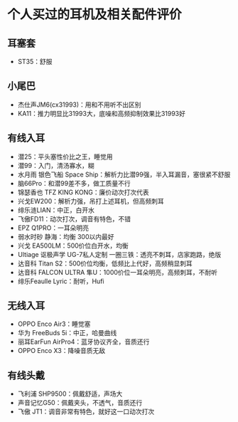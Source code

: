 # 个人买过的耳机及相关配件评价

## 耳塞套

- ST35：舒服

## 小尾巴

- 杰仕声JM6(cx31993)：用和不用听不出区别
- KA11：推力明显比31993大，底噪和高频抑制效果比31993好

## 有线入耳

- 潜25：平头塞性价比之王，睡觉用
- 潜99：入门，清汤寡水，糊
- 水月雨 银色飞船 Space Ship：解析力比潜99强，半入耳漏音，塞很紧不舒服
- 脑66Pro：和潜99差不多，做工质量不行
- 锦瑟香也 TFZ KING KONG：廉价动次打次代表
- 兴戈EW200：解析力强，吊打上述耳机，但高频刺耳
- 绯乐涟LIAN：中正，白开水
- 飞傲FD11：动次打次，调音有特色，不错
- EPZ Q1PRO：一耳朵明亮
- 弱水时砂 静海：均衡 300以内最好
- 兴戈 EA500LM：500价位白开水，均衡
- Ultiage 讴极声学 UG-7私人定制 一圈三铁：透亮不刺耳，店家跑路，绝版
- 达音科 Titan S2：500价位均衡，低频比上代好，高频稍显刺耳
- 达音科 FALCON ULTRA 隼U：1000价位一耳朵明亮，高频刺耳，不耐听
- 绯乐Feaulle Lyric：耐听，Hufi

## 无线入耳

- OPPO Enco Air3：睡觉塞
- 华为 FreeBuds 5i：中正，哈曼曲线
- 丽耳EarFun AirPro4：蓝牙协议齐全，音质还行
- OPPO Enco X3：降噪音质无敌

## 有线头戴

- 飞利浦 SHP9500：佩戴舒适，声场大
- 声音记忆G50：佩戴夹头，不透气，音质还行
- 飞傲 JT1：调音非常有特色，就好这一口动次打次
